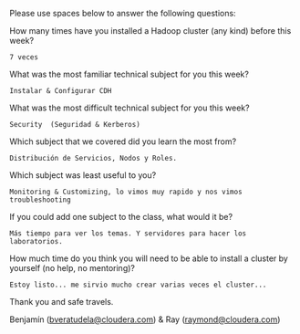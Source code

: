 Please use spaces below to answer the following questions:


How many times have you installed a Hadoop cluster (any kind) before this week?
```
7 veces
```

What was the most familiar technical subject for you this week?
```
Instalar & Configurar CDH
```

What was the most difficult technical subject for you this week?
```
Security  (Seguridad & Kerberos)
```

Which subject that we covered did you learn the most from?
```
Distribución de Servicios, Nodos y Roles.
```

Which subject was least useful to you?
```
Monitoring & Customizing, lo vimos muy rapido y nos vimos troubleshooting
```

If you could add one subject to the class, what would it be?
```
Más tiempo para ver los temas. Y servidores para hacer los laboratorios.
```

How much time do you think you will need to be able to install a cluster by yourself (no help, no mentoring)?
```
Estoy listo... me sirvio mucho crear varias veces el cluster...
```

Thank you and safe travels.

Benjamín (bveratudela@cloudera.com) & Ray (raymond@cloudera.com)
